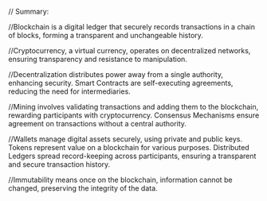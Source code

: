 // Summary:

//Blockchain is a digital ledger that securely records transactions in a chain of blocks, forming a transparent and unchangeable history.

//Cryptocurrency, a virtual currency, operates on decentralized networks, ensuring transparency and resistance to manipulation.

//Decentralization distributes power away from a single authority, enhancing security. Smart Contracts are self-executing agreements, reducing the need for intermediaries.

//Mining involves validating transactions and adding them to the blockchain, rewarding participants with cryptocurrency. Consensus Mechanisms ensure agreement on transactions without a central authority.

//Wallets manage digital assets securely, using private and public keys. Tokens represent value on a blockchain for various purposes. Distributed Ledgers spread record-keeping across participants, ensuring a transparent and secure transaction history.

//Immutability means once on the blockchain, information cannot be changed, preserving the integrity of the data.
